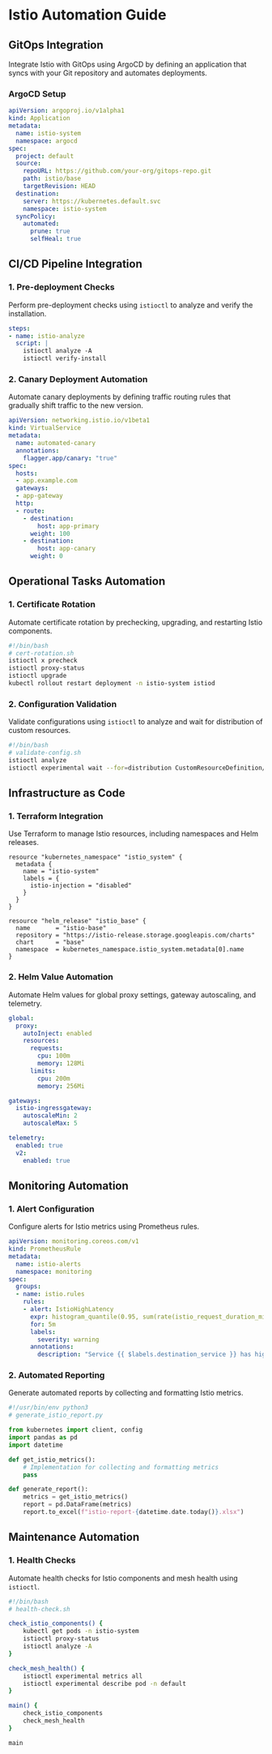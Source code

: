 # Istio Automation Guide

## GitOps Integration
Integrate Istio with GitOps using ArgoCD by defining an application that syncs with your Git repository and automates deployments.

### ArgoCD Setup

```yaml
apiVersion: argoproj.io/v1alpha1
kind: Application
metadata:
  name: istio-system
  namespace: argocd
spec:
  project: default
  source:
    repoURL: https://github.com/your-org/gitops-repo.git
    path: istio/base
    targetRevision: HEAD
  destination:
    server: https://kubernetes.default.svc
    namespace: istio-system
  syncPolicy:
    automated:
      prune: true
      selfHeal: true
```

## CI/CD Pipeline Integration

### 1. Pre-deployment Checks
Perform pre-deployment checks using `istioctl` to analyze and verify the installation.
```yaml
steps:
- name: istio-analyze
  script: |
    istioctl analyze -A
    istioctl verify-install
```

### 2. Canary Deployment Automation
Automate canary deployments by defining traffic routing rules that gradually shift traffic to the new version.
```yaml
apiVersion: networking.istio.io/v1beta1
kind: VirtualService
metadata:
  name: automated-canary
  annotations:
    flagger.app/canary: "true"
spec:
  hosts:
  - app.example.com
  gateways:
  - app-gateway
  http:
  - route:
    - destination:
        host: app-primary
      weight: 100
    - destination:
        host: app-canary
      weight: 0
```

## Operational Tasks Automation

### 1. Certificate Rotation
Automate certificate rotation by prechecking, upgrading, and restarting Istio components.
```bash
#!/bin/bash
# cert-rotation.sh
istioctl x precheck
istioctl proxy-status
istioctl upgrade
kubectl rollout restart deployment -n istio-system istiod
```

### 2. Configuration Validation
Validate configurations using `istioctl` to analyze and wait for distribution of custom resources.
```bash
#!/bin/bash
# validate-config.sh
istioctl analyze
istioctl experimental wait --for=distribution CustomResourceDefinition/virtualservices.networking.istio.io
```

## Infrastructure as Code

### 1. Terraform Integration
Use Terraform to manage Istio resources, including namespaces and Helm releases.
```hcl
resource "kubernetes_namespace" "istio_system" {
  metadata {
    name = "istio-system"
    labels = {
      istio-injection = "disabled"
    }
  }
}

resource "helm_release" "istio_base" {
  name       = "istio-base"
  repository = "https://istio-release.storage.googleapis.com/charts"
  chart      = "base"
  namespace  = kubernetes_namespace.istio_system.metadata[0].name
}
```

### 2. Helm Value Automation
Automate Helm values for global proxy settings, gateway autoscaling, and telemetry.
```yaml
global:
  proxy:
    autoInject: enabled
    resources:
      requests:
        cpu: 100m
        memory: 128Mi
      limits:
        cpu: 200m
        memory: 256Mi

gateways:
  istio-ingressgateway:
    autoscaleMin: 2
    autoscaleMax: 5

telemetry:
  enabled: true
  v2:
    enabled: true
```

## Monitoring Automation

### 1. Alert Configuration
Configure alerts for Istio metrics using Prometheus rules.
```yaml
apiVersion: monitoring.coreos.com/v1
kind: PrometheusRule
metadata:
  name: istio-alerts
  namespace: monitoring
spec:
  groups:
  - name: istio.rules
    rules:
    - alert: IstioHighLatency
      expr: histogram_quantile(0.95, sum(rate(istio_request_duration_milliseconds_bucket[5m])) by (le, destination_service)) > 500
      for: 5m
      labels:
        severity: warning
      annotations:
        description: "Service {{ $labels.destination_service }} has high latency"
```

### 2. Automated Reporting
Generate automated reports by collecting and formatting Istio metrics.
```python
#!/usr/bin/env python3
# generate_istio_report.py

from kubernetes import client, config
import pandas as pd
import datetime

def get_istio_metrics():
    # Implementation for collecting and formatting metrics
    pass

def generate_report():
    metrics = get_istio_metrics()
    report = pd.DataFrame(metrics)
    report.to_excel(f"istio-report-{datetime.date.today()}.xlsx")
```

## Maintenance Automation

### 1. Health Checks
Automate health checks for Istio components and mesh health using `istioctl`.
```bash
#!/bin/bash
# health-check.sh

check_istio_components() {
    kubectl get pods -n istio-system
    istioctl proxy-status
    istioctl analyze -A
}

check_mesh_health() {
    istioctl experimental metrics all
    istioctl experimental describe pod -n default
}

main() {
    check_istio_components
    check_mesh_health
}

main
